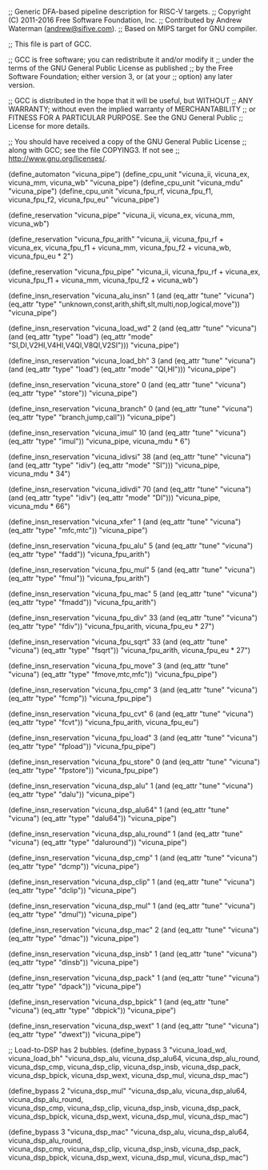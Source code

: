 ;; Generic DFA-based pipeline description for RISC-V targets.
;; Copyright (C) 2011-2016 Free Software Foundation, Inc.
;; Contributed by Andrew Waterman (andrew@sifive.com).
;; Based on MIPS target for GNU compiler.

;; This file is part of GCC.

;; GCC is free software; you can redistribute it and/or modify it
;; under the terms of the GNU General Public License as published
;; by the Free Software Foundation; either version 3, or (at your
;; option) any later version.

;; GCC is distributed in the hope that it will be useful, but WITHOUT
;; ANY WARRANTY; without even the implied warranty of MERCHANTABILITY
;; or FITNESS FOR A PARTICULAR PURPOSE.  See the GNU General Public
;; License for more details.

;; You should have received a copy of the GNU General Public License
;; along with GCC; see the file COPYING3.  If not see
;; <http://www.gnu.org/licenses/>.


(define_automaton "vicuna_pipe")
(define_cpu_unit
 "vicuna_ii, vicuna_ex, vicuna_mm, vicuna_wb"
 "vicuna_pipe")
(define_cpu_unit "vicuna_mdu" "vicuna_pipe")
(define_cpu_unit
 "vicuna_fpu_rf, vicuna_fpu_f1, vicuna_fpu_f2, vicuna_fpu_eu"
 "vicuna_pipe")

(define_reservation "vicuna_pipe"
 "vicuna_ii, vicuna_ex, vicuna_mm, vicuna_wb")

(define_reservation "vicuna_fpu_arith"
 "vicuna_ii, vicuna_fpu_rf + vicuna_ex,
  vicuna_fpu_f1 + vicuna_mm, vicuna_fpu_f2 + vicuna_wb, vicuna_fpu_eu * 2")

(define_reservation "vicuna_fpu_pipe"
 "vicuna_ii, vicuna_fpu_rf + vicuna_ex,
  vicuna_fpu_f1 + vicuna_mm, vicuna_fpu_f2 + vicuna_wb")

(define_insn_reservation "vicuna_alu_insn" 1
  (and (eq_attr "tune" "vicuna")
       (eq_attr "type" "unknown,const,arith,shift,slt,multi,nop,logical,move"))
  "vicuna_pipe")

(define_insn_reservation "vicuna_load_wd" 2
  (and (eq_attr "tune" "vicuna")
       (and (eq_attr "type" "load")
            (eq_attr "mode" "SI,DI,V2HI,V4HI,V4QI,V8QI,V2SI")))
  "vicuna_pipe")

(define_insn_reservation "vicuna_load_bh" 3
  (and (eq_attr "tune" "vicuna")
       (and (eq_attr "type" "load")
            (eq_attr "mode" "QI,HI")))
  "vicuna_pipe")

(define_insn_reservation "vicuna_store" 0
  (and (eq_attr "tune" "vicuna")
       (eq_attr "type" "store"))
  "vicuna_pipe")

(define_insn_reservation "vicuna_branch" 0
  (and (eq_attr "tune" "vicuna")
       (eq_attr "type" "branch,jump,call"))
  "vicuna_pipe")

(define_insn_reservation "vicuna_imul" 10
  (and (eq_attr "tune" "vicuna")
       (eq_attr "type" "imul"))
  "vicuna_pipe, vicuna_mdu * 6")

(define_insn_reservation "vicuna_idivsi" 38
  (and (eq_attr "tune" "vicuna")
       (and (eq_attr "type" "idiv")
            (eq_attr "mode" "SI")))
  "vicuna_pipe, vicuna_mdu * 34")

(define_insn_reservation "vicuna_idivdi" 70
  (and (eq_attr "tune" "vicuna")
       (and (eq_attr "type" "idiv")
            (eq_attr "mode" "DI")))
  "vicuna_pipe, vicuna_mdu * 66")

(define_insn_reservation "vicuna_xfer" 1
  (and (eq_attr "tune" "vicuna")
       (eq_attr "type" "mfc,mtc"))
  "vicuna_pipe")

(define_insn_reservation "vicuna_fpu_alu" 5
  (and (eq_attr "tune" "vicuna")
       (eq_attr "type" "fadd"))
  "vicuna_fpu_arith")

(define_insn_reservation "vicuna_fpu_mul" 5
  (and (eq_attr "tune" "vicuna")
       (eq_attr "type" "fmul"))
  "vicuna_fpu_arith")

(define_insn_reservation "vicuna_fpu_mac" 5
  (and (eq_attr "tune" "vicuna")
       (eq_attr "type" "fmadd"))
  "vicuna_fpu_arith")

(define_insn_reservation "vicuna_fpu_div" 33
  (and (eq_attr "tune" "vicuna")
       (eq_attr "type" "fdiv"))
  "vicuna_fpu_arith, vicuna_fpu_eu * 27")

(define_insn_reservation "vicuna_fpu_sqrt" 33
  (and (eq_attr "tune" "vicuna")
       (eq_attr "type" "fsqrt"))
  "vicuna_fpu_arith, vicuna_fpu_eu * 27")

(define_insn_reservation "vicuna_fpu_move" 3
  (and (eq_attr "tune" "vicuna")
       (eq_attr "type" "fmove,mtc,mfc"))
  "vicuna_fpu_pipe")

(define_insn_reservation "vicuna_fpu_cmp" 3
  (and (eq_attr "tune" "vicuna")
       (eq_attr "type" "fcmp"))
  "vicuna_fpu_pipe")

(define_insn_reservation "vicuna_fpu_cvt" 6
  (and (eq_attr "tune" "vicuna")
       (eq_attr "type" "fcvt"))
  "vicuna_fpu_arith, vicuna_fpu_eu")

(define_insn_reservation "vicuna_fpu_load" 3
  (and (eq_attr "tune" "vicuna")
       (eq_attr "type" "fpload"))
  "vicuna_fpu_pipe")

(define_insn_reservation "vicuna_fpu_store" 0
  (and (eq_attr "tune" "vicuna")
       (eq_attr "type" "fpstore"))
  "vicuna_fpu_pipe")

(define_insn_reservation "vicuna_dsp_alu" 1
  (and (eq_attr "tune" "vicuna")
       (eq_attr "type" "dalu"))
  "vicuna_pipe")

(define_insn_reservation "vicuna_dsp_alu64" 1
  (and (eq_attr "tune" "vicuna")
       (eq_attr "type" "dalu64"))
  "vicuna_pipe")

(define_insn_reservation "vicuna_dsp_alu_round" 1
  (and (eq_attr "tune" "vicuna")
       (eq_attr "type" "daluround"))
  "vicuna_pipe")

(define_insn_reservation "vicuna_dsp_cmp" 1
  (and (eq_attr "tune" "vicuna")
       (eq_attr "type" "dcmp"))
  "vicuna_pipe")

(define_insn_reservation "vicuna_dsp_clip" 1
  (and (eq_attr "tune" "vicuna")
       (eq_attr "type" "dclip"))
  "vicuna_pipe")

(define_insn_reservation "vicuna_dsp_mul" 1
  (and (eq_attr "tune" "vicuna")
       (eq_attr "type" "dmul"))
  "vicuna_pipe")

(define_insn_reservation "vicuna_dsp_mac" 2
  (and (eq_attr "tune" "vicuna")
       (eq_attr "type" "dmac"))
  "vicuna_pipe")

(define_insn_reservation "vicuna_dsp_insb" 1
  (and (eq_attr "tune" "vicuna")
       (eq_attr "type" "dinsb"))
  "vicuna_pipe")

(define_insn_reservation "vicuna_dsp_pack" 1
  (and (eq_attr "tune" "vicuna")
       (eq_attr "type" "dpack"))
  "vicuna_pipe")

(define_insn_reservation "vicuna_dsp_bpick" 1
  (and (eq_attr "tune" "vicuna")
       (eq_attr "type" "dbpick"))
  "vicuna_pipe")

(define_insn_reservation "vicuna_dsp_wext" 1
  (and (eq_attr "tune" "vicuna")
       (eq_attr "type" "dwext"))
  "vicuna_pipe")

;; Load-to-DSP has 2 bubbles.
(define_bypass 3
  "vicuna_load_wd, vicuna_load_bh"
  "vicuna_dsp_alu, vicuna_dsp_alu64, vicuna_dsp_alu_round,\
   vicuna_dsp_cmp, vicuna_dsp_clip, vicuna_dsp_insb, vicuna_dsp_pack,\
   vicuna_dsp_bpick, vicuna_dsp_wext, vicuna_dsp_mul, vicuna_dsp_mac")

(define_bypass 2
 "vicuna_dsp_mul"
 "vicuna_dsp_alu, vicuna_dsp_alu64, vicuna_dsp_alu_round,\
  vicuna_dsp_cmp, vicuna_dsp_clip, vicuna_dsp_insb, vicuna_dsp_pack,\
  vicuna_dsp_bpick, vicuna_dsp_wext, vicuna_dsp_mul, vicuna_dsp_mac")

(define_bypass 3
 "vicuna_dsp_mac"
 "vicuna_dsp_alu, vicuna_dsp_alu64, vicuna_dsp_alu_round,\
  vicuna_dsp_cmp, vicuna_dsp_clip, vicuna_dsp_insb, vicuna_dsp_pack,\
  vicuna_dsp_bpick, vicuna_dsp_wext, vicuna_dsp_mul, vicuna_dsp_mac")

